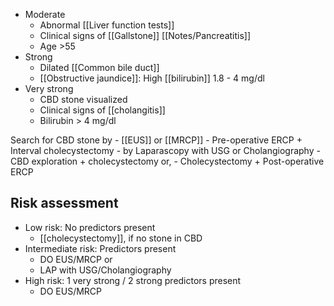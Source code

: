 - Moderate
	- Abnormal [[Liver function tests]]
	- Clinical signs of [[Gallstone]] [[Notes/Pancreatitis]]
	- Age >55
- Strong
	- Dilated [[Common bile duct]]
	- [[Obstructive jaundice]]: High [[bilirubin]] 1.8 - 4 mg/dl
- Very strong
	- CBD stone visualized
	- Clinical signs of [[cholangitis]]
	- Bilirubin > 4 mg/dl

Search for CBD stone by 
	- [[EUS]] or [[MRCP]] 
		- Pre-operative ERCP + Interval cholecystectomy
	- by Laparascopy with USG or Cholangiography
		- CBD exploration + cholecystectomy or,
		- Cholecystectomy + Post-operative ERCP
## Risk assessment
- Low risk: No predictors present
	- [[cholecystectomy]], if no stone in CBD
- Intermediate risk: Predictors present
	- DO EUS/MRCP or
	- LAP with USG/Cholangiography
- High risk: 1 very strong / 2 strong predictors present
	- DO EUS/MRCP